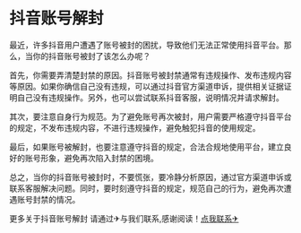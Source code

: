 # 抖音账号解封

最近，许多抖音用户遭遇了账号被封的困扰，导致他们无法正常使用抖音平台。那么，当你的抖音账号被封了该怎么办呢？

首先，你需要弄清楚封禁的原因。抖音账号被封禁通常有违规操作、发布违规内容等原因。如果你确信自己没有违规，可以通过抖音官方渠道申诉，提供相关证据证明自己没有违规操作。另外，也可以尝试联系抖音客服，说明情况并请求解封。

其次，要注意自身行为规范。为了避免账号再次被封，用户需要严格遵守抖音平台的规定，不发布违规内容，不进行违规操作，避免触犯抖音的使用规定。

最后，如果账号被解封，也要注意遵守抖音的规定，合法合规地使用平台，建立良好的账号形象，避免再次陷入封禁的困境。

总之，当你的抖音账号被封时，不要慌张，要冷静分析原因，通过官方渠道申诉或联系客服解决问题。同时，要时刻遵守抖音的规定，规范自己的行为，避免再次遭遇账号封禁的情况。

更多关于抖音账号解封 请通过✈与我们联系,感谢阅读！[点我联系✈](https://ac.G208.com)